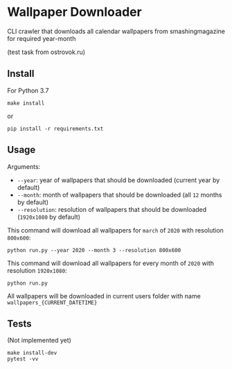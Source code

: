 # Wallpaper Downloader
CLI crawler that downloads all calendar wallpapers from smashingmagazine for required year-month

(test task from ostrovok.ru)

## Install
For Python 3.7
```
make install
```
or 
```
pip install -r requirements.txt
```

## Usage
Arguments:
* `--year`: year of wallpapers that should be downloaded (current year by default)
* `--month`: month of wallpapers that should be downloaded (all `12` months by default)
* `--resolution`: resolution of wallpapers that should be downloaded (`1920x1080` by default)

This command will download all wallpapers for `march` of `2020` with resolution `800x600`:
```
python run.py --year 2020 --month 3 --resolution 800x600
```
This command will download all wallpapers for every month of `2020` with resolution `1920x1080`:
```
python run.py
```
All wallpapers will be downloaded in current users folder with name `wallpapers_{CURRENT_DATETIME}`

## Tests
(Not implemented yet)
```
make install-dev
pytest -vv
```
